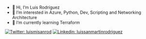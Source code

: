 - 👋 Hi, I’m Luis Rodríguez
- 👀 I’m interested in Azure, Python, Dev, Scripting and Networking Architecture 
- 🌱 I’m currently learning Terraform

[![Twitter: luismisanrod](https://img.shields.io/twitter/follow/luismisanrod?style=social)](https://twitter.com/luismisanrod)
[![Linkedin: luissanmartinrodriguez](https://img.shields.io/badge/-luissanmartinrodriguez-blue?style=flat-square&logo=Linkedin&logoColor=white&link=https://www.linkedin.com/in/luissanmartinrodriguez/)](https://www.linkedin.com/in/luissanmartinrodriguez/)

<!---
luisrodriguez-MSIT/luisrodriguez-MSIT is a ✨ special ✨ repository because its `README.md` (this file) appears on your GitHub profile.
You can click the Preview link to take a look at your changes.
--->
